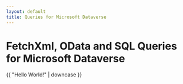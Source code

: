 ```yaml
---
layout: default
title: Queries for Microsoft Dataverse
---
```


# FetchXml, OData and SQL Queries for Microsoft Dataverse

{{ "Hello World!" | downcase }}
